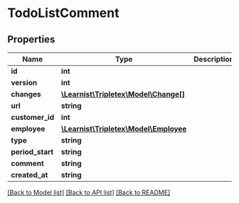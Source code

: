# TodoListComment

## Properties
Name | Type | Description | Notes
------------ | ------------- | ------------- | -------------
**id** | **int** |  | [optional] 
**version** | **int** |  | [optional] 
**changes** | [**\Learnist\Tripletex\Model\Change[]**](Change.md) |  | [optional] 
**url** | **string** |  | [optional] 
**customer_id** | **int** |  | 
**employee** | [**\Learnist\Tripletex\Model\Employee**](Employee.md) |  | 
**type** | **string** |  | 
**period_start** | **string** |  | 
**comment** | **string** |  | 
**created_at** | **string** |  | [optional] 

[[Back to Model list]](../../README.md#documentation-for-models) [[Back to API list]](../../README.md#documentation-for-api-endpoints) [[Back to README]](../../README.md)

